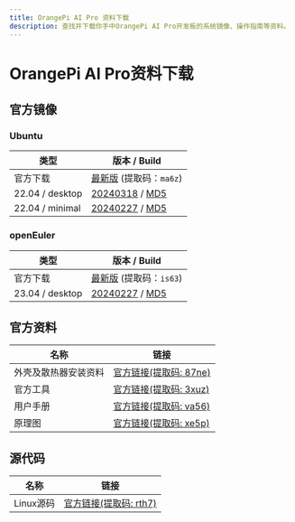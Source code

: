 ```yaml
---
title: OrangePi AI Pro 资料下载
description: 查找并下载你手中OrangePi AI Pro开发板的系统镜像、操作指南等资料。
---
```


# OrangePi AI Pro资料下载

## 官方镜像

### Ubuntu

| 类型            | 版本 / Build                                                 |
| --------------- | ------------------------------------------------------------ |
| 官方下载        | [最新版](https://pan.baidu.com/s/1csbugZiKsuL_NHCOmyi1BA?pwd=ma6z) (提取码：`ma6z`) |
| 22.04 / desktop | [20240318](https://dl.openboard.dev/img/orangepi/opiaipro/ubuntu/desktop/opiaipro_ubuntu22.04_desktop_aarch64_20240318.img.xz) / [MD5](https://dl.openboard.dev/img/orangepi/opiaipro/ubuntu/desktop/opiaipro_ubuntu22.04_desktop_aarch64_20240318.img.xz.md5) |
| 22.04 / minimal | [20240227](https://dl.openboard.dev/img/orangepi/opiaipro/ubuntu/minimal/opiaipro_ubuntu22.04_minimal_aarch64_20240227.img.xz) / [MD5](https://dl.openboard.dev/img/orangepi/opiaipro/ubuntu/minimal/opiaipro_ubuntu22.04_minimal_aarch64_20240227.img.xz.md5) |


### openEuler

| 类型            | 版本 / Build                                                 |
| --------------- | ------------------------------------------------------------ |
| 官方下载        | [最新版](https://pan.baidu.com/s/1m932mWh82ShJnSaVuh1ipA?pwd=is63) (提取码：`is63`) |
| 23.04 / desktop | [20240227](https://dl.openboard.dev/img/orangepi/opiaipro/openeuler/23.04/desktop/opiaipro_openeuler23.04_desktop_aarch64_20240227.img.xz) / [MD5](https://dl.openboard.dev/img/orangepi/opiaipro/openeuler/23.04/desktop/opiaipro_openeuler23.04_desktop_aarch64_20240227.img.xz.md5) |



## 官方资料

| 名称                 | 链接                                                         |
| -------------------- | ------------------------------------------------------------ |
| 外壳及散热器安装资料 | [官方链接(提取码: 87ne)](https://pan.baidu.com/share/init?surl=BK3AS5mhrUntJKegU0NMqg&pwd=87ne) |
| 官方工具             | [官方链接(提取码: 3xuz)](https://pan.baidu.com/share/init?surl=Jho73pw91r5GJD2KijY45Q&pwd=3xuz) |
| 用户手册             | [官方链接(提取码: va56)](https://pan.baidu.com/share/init?surl=clOIklNzsHSigsrZzeWWMA&pwd=va56) |
| 原理图               | [官方链接(提取码: xe5p)](https://pan.baidu.com/share/init?surl=5tVnYKyeRQd9Ora38Q9orw&pwd=xe5p) |



## 源代码

| 名称      | 链接                                                         |
| --------- | ------------------------------------------------------------ |
| Linux源码 | [官方链接(提取码: rth7)](https://pan.baidu.com/share/init?surl=6ee2y0N0g79vWXLzWKvC2A&pwd=rth7) |
